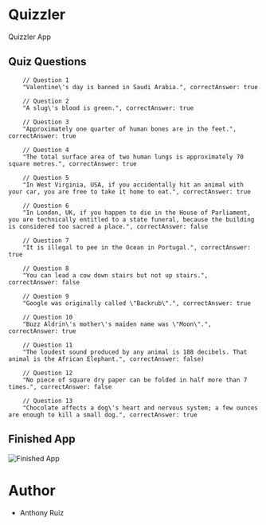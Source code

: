 # Quizzler
Quizzler App

## Quiz Questions

        // Question 1
        "Valentine\'s day is banned in Saudi Arabia.", correctAnswer: true
        
        // Question 2
        "A slug\'s blood is green.", correctAnswer: true
        
        // Question 3
        "Approximately one quarter of human bones are in the feet.", correctAnswer: true
        
        // Question 4
        "The total surface area of two human lungs is approximately 70 square metres.", correctAnswer: true
        
        // Question 5
        "In West Virginia, USA, if you accidentally hit an animal with your car, you are free to take it home to eat.", correctAnswer: true
        
        // Question 6
        "In London, UK, if you happen to die in the House of Parliament, you are technically entitled to a state funeral, because the building is considered too sacred a place.", correctAnswer: false
        
        // Question 7
        "It is illegal to pee in the Ocean in Portugal.", correctAnswer: true
        
        // Question 8
        "You can lead a cow down stairs but not up stairs.", correctAnswer: false
        
        // Question 9
        "Google was originally called \"Backrub\".", correctAnswer: true
        
        // Question 10
        "Buzz Aldrin\'s mother\'s maiden name was \"Moon\".", correctAnswer: true
        
        // Question 11
        "The loudest sound produced by any animal is 188 decibels. That animal is the African Elephant.", correctAnswer: false)
        
        // Question 12
        "No piece of square dry paper can be folded in half more than 7 times.", correctAnswer: false
        
        // Question 13
        "Chocolate affects a dog\'s heart and nervous system; a few ounces are enough to kill a small dog.", correctAnswer: true
        
## Finished App
![Finished App](https://github.com/londonappbrewery/Images/blob/master/Quizzler.gif)        
        
        
# Author
- Anthony Ruiz
